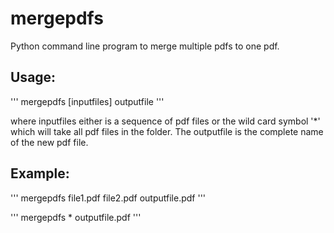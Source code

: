 # mergepdfs

Python command line program to merge multiple pdfs to one pdf.

## Usage:

'''
mergepdfs [inputfiles] outputfile
'''

where inputfiles either is a sequence of pdf files or the wild card symbol '*' which will take all pdf files in the folder.
The outputfile is the complete name of the new pdf file.

## Example:

'''
mergepdfs file1.pdf file2.pdf outputfile.pdf
'''

'''
mergepdfs * outputfile.pdf
'''